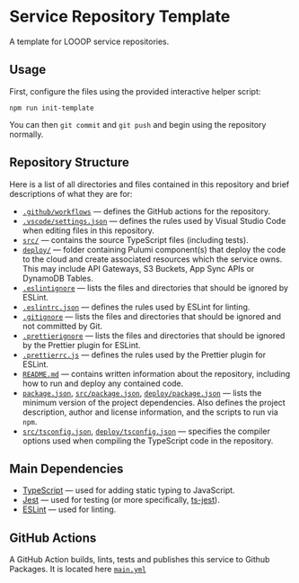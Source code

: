 # Service Repository Template

A template for LOOOP service repositories.

## Usage

First, configure the files using the provided interactive helper script:

```
npm run init-template
```

You can then `git commit` and `git push` and begin using the repository normally.

## Repository Structure

Here is a list of all directories and files contained in this repository and brief descriptions of what they are for:

- [`.github/workflows`](.github/workflows) &mdash; defines the GitHub actions for the repository.
- [`.vscode/settings.json`](.vscode/settings.json) &mdash; defines the rules used by Visual Studio Code when editing files in this repository.
- [`src/`](src/) &mdash; contains the source TypeScript files (including tests).
- [`deploy/`](deploy/) &mdash; folder containing Pulumi component(s) that deploy the code to the cloud and create associated resources which the service owns. This may include API Gateways, S3 Buckets, App Sync APIs or DynamoDB Tables.
- [`.eslintignore`](.eslintignore) &mdash; lists the files and directories that should be ignored by ESLint.
- [`.eslintrc.json`](.eslintrc.json) &mdash; defines the rules used by ESLint for linting.
- [`.gitignore`](.gitignore) &mdash; lists the files and directories that should be ignored and not committed by Git.
- [`.prettierignore`](.gitignore) &mdash; lists the files and directories that should be ignored by the Prettier plugin for ESLint.
- [`.prettierrc.js`](.prettierrc.js) &mdash; defines the rules used by the Prettier plugin for ESLint.
- [`README.md`](README.md) &mdash; contains written information about the repository, including how to run and deploy any contained code.
- [`package.json`](package.json), [`src/package.json`](src/package.json), [`deploy/package.json`](deploy/package.json)  &mdash; lists the minimum version of the project dependencies. Also defines the project description, author and license information, and the scripts to run via `npm`.
- [`src/tsconfig.json`](src/tsconfig.json), [`deploy/tsconfig.json`](deploy/tsconfig.json) &mdash; specifies the compiler options used when compiling the TypeScript code in the repository.

## Main Dependencies

- [TypeScript](https://www.npmjs.com/package/typescript) &mdash; used for adding static typing to JavaScript.
- [Jest](https://www.npmjs.com/package/jest) &mdash; used for testing (or more specifically, [ts-jest](https://www.npmjs.com/package/ts-jest)).
- [ESLint](https://www.npmjs.com/package/eslint) &mdash; used for linting.

## GitHub Actions

A GitHub Action builds, lints, tests and publishes this service to Github Packages.
It is located here [`main.yml`](.github/workflows/main.yml)